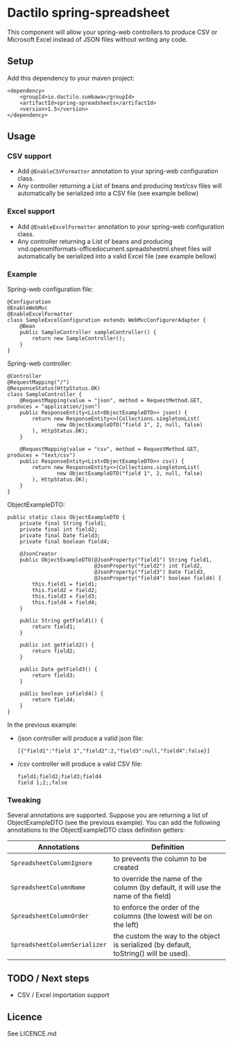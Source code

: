 # Dactilo spring-spreadsheet 
This component will allow your spring-web controllers 
to produce CSV or Microsoft Excel instead of JSON files without writing any code.

## Setup
Add this dependency to your maven project:
```
<dependency>
    <groupId>io.dactilo.sumbawa</groupId>
    <artifactId>spring-spreadsheets</artifactId>
    <version>1.5</version>
</dependency>
```  

## Usage 
### CSV support 
* Add `@EnableCSVFormatter` annotation to your spring-web configuration class.
* Any controller returning a List of beans and producing text/csv files will automatically be serialized into a CSV file (see example bellow)
 
### Excel support 
* Add `@EnableExcelFormatter` annotation to your spring-web configuration class.
* Any controller returning a List of beans and producing vnd.openxmlformats-officedocument.spreadsheetml.sheet files will automatically be serialized into a valid Excel file (see example bellow)

### Example 
Spring-web configuration file: 
```
@Configuration
@EnableWebMvc
@EnableExcelFormatter
class SampleExcelConfiguration extends WebMvcConfigurerAdapter {
    @Bean
    public SampleController sampleController() {
        return new SampleController();
    }
}
```

Spring-web controller:
```
@Controller
@RequestMapping("/")
@ResponseStatus(HttpStatus.OK)
class SampleController {
    @RequestMapping(value = "json", method = RequestMethod.GET, produces = "application/json")
    public ResponseEntity<List<ObjectExampleDTO>> json() {
        return new ResponseEntity<>(Collections.singletonList(
                new ObjectExampleDTO("field 1", 2, null, false)
        ), HttpStatus.OK);
    }

    @RequestMapping(value = "csv", method = RequestMethod.GET, produces = "text/csv")
    public ResponseEntity<List<ObjectExampleDTO>> csv() {
        return new ResponseEntity<>(Collections.singletonList(
                new ObjectExampleDTO("field 1", 2, null, false)
        ), HttpStatus.OK);
    }
}
```

ObjectExampleDTO: 
```
public static class ObjectExampleDTO {
    private final String field1;
    private final int field2;
    private final Date field3;
    private final boolean field4;

    @JsonCreator
    public ObjectExampleDTO(@JsonProperty("field1") String field1,
                            @JsonProperty("field2") int field2,
                            @JsonProperty("field3") Date field3,
                            @JsonProperty("field4") boolean field4) {
        this.field1 = field1;
        this.field2 = field2;
        this.field3 = field3;
        this.field4 = field4;
    }

    public String getField1() {
        return field1;
    }

    public int getField2() {
        return field2;
    }

    public Date getField3() {
        return field3;
    }

    public boolean isField4() {
        return field4;
    }
}
```

In the previous example:
* /json controller will produce a valid json file:  
    ``` 
    [{"field1":"field 1","field2":2,"field3":null,"field4":false}]
    ```
* /csv controller will produce a valid CSV file:  
    ``` 
    field1;field2;field3;field4
    field 1;2;;false
    ```
        
### Tweaking 
Several annotations are supported. Suppose you are returning a list of ObjectExampleDTO (see the previous example).
You can add the following annotations to the ObjectExampleDTO class definition getters: 

Annotations                        | Definition
---------------------------------- | -------------
`SpreadsheetColumnIgnore`          | to prevents the column to be created
`SpreadsheetColumnName`            | to override the name of the column (by default, it will use the name of the field)
`SpreadsheetColumnOrder`           | to enforce the order of the columns (the lowest will be on the left)
`SpreadsheetColumnSerializer`      | the custom the way to the object is serialized (by default, toString() will be used). 

## TODO / Next steps 
* CSV / Excel importation support 
## Licence 
See LICENCE.md 

